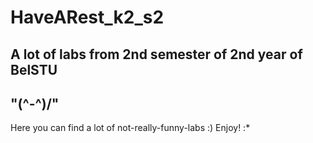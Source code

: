 # HaveARest_k2_s2
A lot of labs from 2nd semester of 2nd year of BelSTU
---------
"\(^-^)/"
---------
Here you can find a lot of not-really-funny-labs :)
Enjoy! :*
